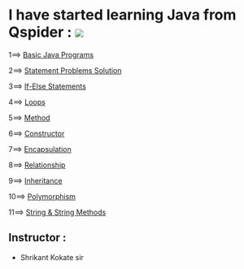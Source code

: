 # I have started learning Java from Qspider  :           <a href="https://hits.seeyoufarm.com"><img src="https://hits.seeyoufarm.com/api/count/incr/badge.svg?url=https%3A%2F%2Fgithub.com%2FShubham-Bhoite%2FDaily-Java-Learning&count_bg=%2379C83D&title_bg=%23555555&icon=java.svg&icon_color=%23E7E7E7&title=hits&edge_flat=false"/></a>
1==> [Basic Java Programs](https://github.com/Shubham-Bhoite/Daily-Java-Learning/tree/main/Basic%20Java%20Programs)

2==> [Statement Problems Solution](https://github.com/Shubham-Bhoite/Daily-Java-Learning/tree/main/Statement%20Problems)

3==> [If-Else Statements](https://github.com/Shubham-Bhoite/Daily-Java-Learning/tree/main/If%20Else%20Statements)

4==> [Loops](https://github.com/Shubham-Bhoite/Daily-Java-Learning/tree/main/Loops/For%20Loop)

5==> [Method](https://github.com/Shubham-Bhoite/Daily-Java-Learning/tree/main/Method)

6==> [Constructor]()

7==> [Encapsulation](https://github.com/Shubham-Bhoite/Daily-Java-Learning/tree/main/Encapsulation)

8==> [Relationship](https://github.com/Shubham-Bhoite/Daily-Java-Learning/tree/main/Relationship)

9==> [Inheritance](https://github.com/Shubham-Bhoite/Daily-Java-Learning/tree/main/Inheritance)

10==> [Polymorphism](https://github.com/Shubham-Bhoite/Daily-Java-Learning/tree/main/Polymorphism/Method%20Overloading)

11==> [String & String Methods](https://github.com/Shubham-Bhoite/Daily-Java-Learning/tree/main/String%20%26%20String%20Methods)


## Instructor :
- Shrikant Kokate sir
